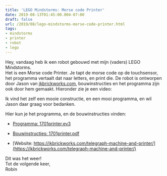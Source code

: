 ```yaml
---
title: 'LEGO Mindstorms: Morse code Printer'
date: 2019-08-13T01:45:00.004-07:00
draft: false
url: /2019/08/lego-mindstorms-morse-code-printer.html
tags: 
- mindstorms
- printer
- robot
- lego
---
```


Hey, vandaag heb ik een robot gebouwd met mijn (vaders) LEGO Mindstorms.  
Het is een Morse code Printer. Je tapt de morse code op de touchsensor, het programma vertaalt dat naar letters, en print die. De robot is ontworpen door Jason van [jkbrickworks.com](https://jkbrickworks.com/), bouwinstructies en het programma zijn ook door hem gemaakt. Hieronder zie je een video:  
  
  
  
  
  
Ik vind het zelf een mooie constructie, en een mooi programma, en wil Jason daar graag voor bedanken.  
  
Hier kun je het programma, en de bouwinstructies vinden:  

*   [Programma: 1701printer.ev3](https://jkbrickworks.com/lego/customs/1701/1701printer.ev3)  
    
*   [Bouwinstructies: 1701printer.pdf](https://bricksafe.com/files/JKBrickworks/instructions/1701printer.pdf)  
    
*   [Website: https://jkbrickworks.com/telegraph-machine-and-printer/](https://jkbrickworks.com/telegraph-machine-and-printer/)

  
Dit was het weer!  
Tot de volgende keer,  
Robin